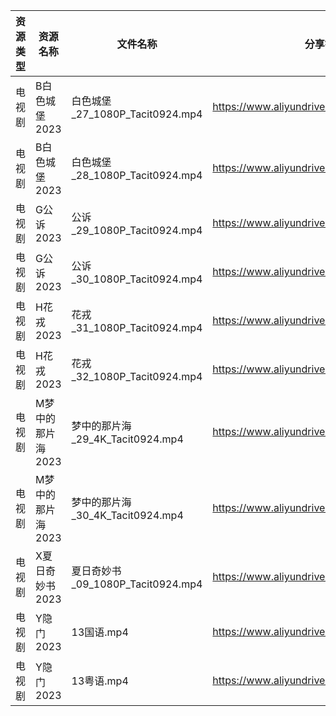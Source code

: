 | 资源类型 | 资源名称        | 文件名称                         | 分享链接                                      | 更新时间       |
| ---- | ----------- | ---------------------------- | ----------------------------------------- | ---------- |
| 电视剧  | B白色城堡2023   | 白色城堡_27_1080P_Tacit0924.mp4  | https://www.aliyundrive.com/s/RaWxk24QWV6 | 2023-06-15 |
| 电视剧  | B白色城堡2023   | 白色城堡_28_1080P_Tacit0924.mp4  | https://www.aliyundrive.com/s/RaWxk24QWV6 | 2023-06-15 |
| 电视剧  | G公诉2023     | 公诉_29_1080P_Tacit0924.mp4    | https://www.aliyundrive.com/s/SKq7GkiMEWX | 2023-06-15 |
| 电视剧  | G公诉2023     | 公诉_30_1080P_Tacit0924.mp4    | https://www.aliyundrive.com/s/SKq7GkiMEWX | 2023-06-15 |
| 电视剧  | H花戎2023     | 花戎_31_1080P_Tacit0924.mp4    | https://www.aliyundrive.com/s/DsKqmGre9hn | 2023-06-15 |
| 电视剧  | H花戎2023     | 花戎_32_1080P_Tacit0924.mp4    | https://www.aliyundrive.com/s/DsKqmGre9hn | 2023-06-15 |
| 电视剧  | M梦中的那片海2023 | 梦中的那片海_29_4K_Tacit0924.mp4   | https://www.aliyundrive.com/s/FuXhJiJpMjf | 2023-06-15 |
| 电视剧  | M梦中的那片海2023 | 梦中的那片海_30_4K_Tacit0924.mp4   | https://www.aliyundrive.com/s/FuXhJiJpMjf | 2023-06-15 |
| 电视剧  | X夏日奇妙书2023  | 夏日奇妙书_09_1080P_Tacit0924.mp4 | https://www.aliyundrive.com/s/x7rCFpAvm6R | 2023-06-15 |
| 电视剧  | Y隐门2023     | 13国语.mp4                     | https://www.aliyundrive.com/s/3hQ1KUe4HeE | 2023-06-15 |
| 电视剧  | Y隐门2023     | 13粤语.mp4                     | https://www.aliyundrive.com/s/3hQ1KUe4HeE | 2023-06-15 |
